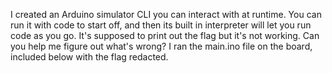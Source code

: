 I created an Arduino simulator CLI you can interact with at runtime. You can run it with code to start off, and then its built in interpreter will let you run code as you go. It's supposed to print out the flag but it's not working. Can you help me figure out what's wrong? I ran the main.ino file on the board, included below with the flag redacted.

